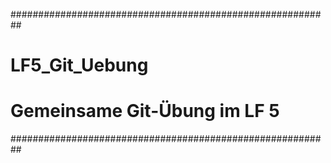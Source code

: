 ##########################################################
# LF5_Git_Uebung
# Gemeinsame Git-Übung im LF 5
##########################################################
